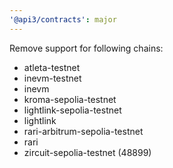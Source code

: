 ```yaml
---
'@api3/contracts': major
---
```


Remove support for following chains:

- atleta-testnet
- inevm-testnet
- inevm
- kroma-sepolia-testnet
- lightlink-sepolia-testnet
- lightlink
- rari-arbitrum-sepolia-testnet
- rari
- zircuit-sepolia-testnet (48899)
